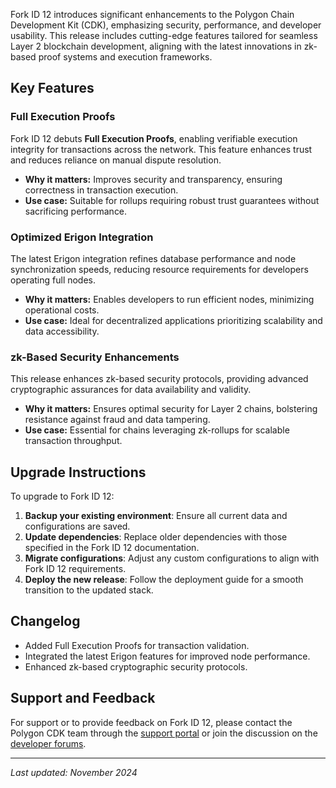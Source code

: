 Fork ID 12 introduces significant enhancements to the Polygon Chain Development Kit (CDK), emphasizing security, performance, and developer usability. This release includes cutting-edge features tailored for seamless Layer 2 blockchain development, aligning with the latest innovations in zk-based proof systems and execution frameworks.

## Key Features

### Full Execution Proofs
Fork ID 12 debuts **Full Execution Proofs**, enabling verifiable execution integrity for transactions across the network. This feature enhances trust and reduces reliance on manual dispute resolution.

- **Why it matters:** Improves security and transparency, ensuring correctness in transaction execution.
- **Use case:** Suitable for rollups requiring robust trust guarantees without sacrificing performance.

### Optimized Erigon Integration
The latest Erigon integration refines database performance and node synchronization speeds, reducing resource requirements for developers operating full nodes.

- **Why it matters:** Enables developers to run efficient nodes, minimizing operational costs.
- **Use case:** Ideal for decentralized applications prioritizing scalability and data accessibility.

### zk-Based Security Enhancements
This release enhances zk-based security protocols, providing advanced cryptographic assurances for data availability and validity.

- **Why it matters:** Ensures optimal security for Layer 2 chains, bolstering resistance against fraud and data tampering.
- **Use case:** Essential for chains leveraging zk-rollups for scalable transaction throughput.

## Upgrade Instructions

To upgrade to Fork ID 12:

1. **Backup your existing environment**: Ensure all current data and configurations are saved.
2. **Update dependencies**: Replace older dependencies with those specified in the Fork ID 12 documentation.
3. **Migrate configurations**: Adjust any custom configurations to align with Fork ID 12 requirements.
4. **Deploy the new release**: Follow the deployment guide for a smooth transition to the updated stack.

## Changelog

- Added Full Execution Proofs for transaction validation.
- Integrated the latest Erigon features for improved node performance.
- Enhanced zk-based cryptographic security protocols.

## Support and Feedback

For support or to provide feedback on Fork ID 12, please contact the Polygon CDK team through the [support portal](#) or join the discussion on the [developer forums](#).

---

*Last updated: November 2024*
